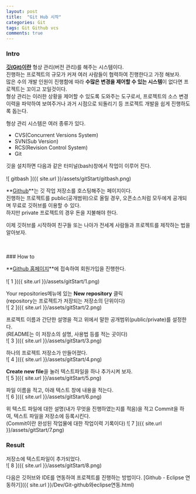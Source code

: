 ```yaml
---
layout: post
title:  "Git Hub 시작"
categories: Git
tags: Git Github vcs
comments: true
---
```


### Intro

**[깃(Git)이란](https://git-scm.com/downloads)** 형상 관리(버전 관리)를 해주는 시스템이다.  
진행하는 프로젝트의 규모가 커져 여러 사람들이 협력하여 진행한다고 가정 해보자.   
많은 수의 개발 인원이 진행함에 따라 **수많은 변경을 제어할 수 있는 시스템**이 없다면 프로젝트는 꼬이고 꼬일것이다.  
형상 관리는 이러한 상황을 제어할 수 있도록 도와주는 도구로서, 프로젝트의 소스 변경 이력을 파악하여 보여주거나 과거 시점으로 되돌리기 등 프로젝트 개발을 쉽게 진행하도록 돕는다.  

형상 관리 시스템은 여러 종류가 있다.  
- CVS(Concurrent Versions System)
- SVN(Sub Version)
- RCS(Revision Control System)
- Git

깃을 설치하면 다음과 같은 터미널(bash)창에서 작업이 이루어 진다.  
<br/>
![ gitbash ]({{ site.url }}/assets/gitStart/gitbash.png)
<br/>

**[Github](https://github.com/)**는 깃 작업 저장소를 호스팅해주는 페이지이다.  
진행하는 프로젝트를 public(공개범위)으로 올릴 경우, 오픈소스처럼 모두에게 공개되며 무료로 깃허브를 이용할 수 있다.  
하지만 private 프로젝트의 경우 돈을 지불해야 한다.  

이제 깃허브를 시작하여 친구들 또는 나아가 전세계 사람들과 프로젝트를 제작하는 법을 알아보자.  

<br/>
<br/>
### How to

**[Github 홈페이지](https://github.com/)**에 접속하여 회원가입을 진행한다.  
<br/>
![ 1 ]({{ site.url }}/assets/gitStart/1.png)
<br/>

Your repositories메뉴에 있는 **New repository** 클릭  
(repository는 프로젝트가 저장되는 저장소의 단위이다)  
![ 2 ]({{ site.url }}/assets/gitStart/2.png)


프로젝트 이름과 간단한 설명을 적고 위에서 말한 공개범위(public/private)를 설정한다.  
(README는 이 저장소의 설명, 사용법 등를 적는 곳이다)  
![ 3 ]({{ site.url }}/assets/gitStart/3.png)


하나의 프로젝트 저장소가 만들어졌다.  
![ 4 ]({{ site.url }}/assets/gitStart/4.png)


**Create new file**을 눌러 텍스트파일을 하나 추가시켜 보자.  
![ 5 ]({{ site.url }}/assets/gitStart/5.png)


파일 이름을 적고, 아래 텍스트 창에 내용을 적는다.  
![ 6 ]({{ site.url }}/assets/gitStart/6.png)


위 텍스트 파일에 대한 설명(내가 무엇을 진행하였는지를 적음)을 적고 Commit을 하여, 텍스트 파일을 저장소에 등록시킨다.  
(Commit이란 완성된 작업물에 대한 작업이력 기록이다)
![ 7 ]({{ site.url }}/assets/gitStart/7.png)


### Result

저장소에 텍스트파일이 추가되었다.  
![ 8 ]({{ site.url }}/assets/gitStart/8.png)


다음은 깃허브와 IDE를 연동하여 프로젝트를 진행하는 방법이다. 
 [Github - Eclipse 연동하기]({{ site.url }}/Dev/Git-github와eclipse연동.html)

